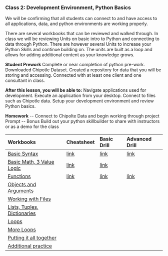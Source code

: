### Class 2: Development Environment, Python Basics
We will be confirming that all students can connect to and have access to all applications, data, and python environments are working properly. 

There are several workbooks that can be reviewed and walked through. In class we will be reviewing Units on basic intro to Python and connecting to data through Python. 
There are however several Units to increase your Python Skills and continue building on. The units are built as a loop and allows for adding additional content as your knowledge grows. 

**Student Prework**
  Complete or near completion of python pre-work.
  Downloaded Chipotle Dataset.
  Created a repository for data that you will be storing and accessing.
  Connected with at least one client and one consultant in class.

**After this lesson, you will be able to:**
    Navigate applications used for development. 
    Execute an application from your desktop. 
    Connect to files such as Chipotle data. 
    Setup your development environment and review Python basics.

**Homework**
-- Connect to Chipolte Data and begin working through project Prompt
-- Bonus Build out your python skillbuilder to share with instructors or as a demo for the class

|Workbooks | Cheatsheet|Basic Drill|Advanced Drill|
|:-------|:-----|:-----|:-----|
|[Basic Syntax](https://github.com/Morrisdata/DS/blob/master/02_Dev_environment_basic_python/code/PD01Unit01a_Worksheet.py)|[link](https://github.com/Morrisdata/DS/blob/master/02_Dev_environment_basic_python/code/PD01Unit01b_Cheatsheet.py)|[link](https://github.com/Morrisdata/DS/blob/master/02_Dev_environment_basic_python/code/PD01Unit01c_Drill_Basic.py)|[link](https://github.com/Morrisdata/DS/blob/master/02_Dev_environment_basic_python/code/PD01Unit01d_Drill_Advanced.py)|
|[Basic Math, 3 Value Logic](https://github.com/Morrisdata/DS/blob/master/02_Dev_environment_basic_python/code/PD01Unit02a_Worksheet.py)|[link](https://github.com/Morrisdata/DS/blob/master/02_Dev_environment_basic_python/code/PD01Unit02b_Cheatsheet.py)|[link](https://github.com/Morrisdata/DS/blob/master/02_Dev_environment_basic_python/code/PD01Unit02c_Drill_Basic.py)||
|[Functions](https://github.com/Morrisdata/DS/blob/master/02_Dev_environment_basic_python/code/PD01Unit03a_Worksheet.py)|[link](https://github.com/Morrisdata/DS/blob/master/02_Dev_environment_basic_python/code/PD01Unit03b_Cheatsheet.py)|[link](https://github.com/Morrisdata/DS/blob/master/02_Dev_environment_basic_python/code/PD01Unit03c_Basic_Drills.py)|[link](https://github.com/Morrisdata/DS/blob/master/02_Dev_environment_basic_python/code/PD01Unit03d_Advanced_Drills.py)|
|[Objects and Arguments](https://github.com/Morrisdata/DS/blob/master/02_Dev_environment_basic_python/code/PD01Unit04a_Worksheet.py)||||||
|[Working with Files](https://github.com/Morrisdata/DS/blob/master/02_Dev_environment_basic_python/code/PD01Unit05a_Worksheet.py)||||||
|[Lists, Tuples, Dictionaries](https://github.com/Morrisdata/DS/blob/master/02_Dev_environment_basic_python/code/PD01Unit06a_Worksheet.py)||||||
|[Loops](https://github.com/Morrisdata/DS/blob/master/02_Dev_environment_basic_python/code/PD01Unit07a_Worksheet.py)||||||
|[More Loops](https://github.com/Morrisdata/DS/blob/master/02_Dev_environment_basic_python/code/PD01Unit08a_Worksheet.py)||||||
|[Putting it all together](https://github.com/Morrisdata/DS/blob/master/02_Dev_environment_basic_python/code/PD01Unit08_Putting_it_all_together.py)||||||
|[Additional practice](https://github.com/Morrisdata/DS/blob/master/02_Dev_environment_basic_python/code/practice.py)||||||
